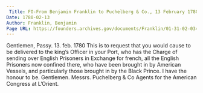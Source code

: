 ```yaml
---
 Title: FO-From Benjamin Franklin to Puchelberg & Co., 13 February 1780
Date: 1780-02-13
Author: Franklin, Benjamin
Page URL: https://founders.archives.gov/documents/Franklin/01-31-02-0348
---
```


Gentlemen,
Passy. 13. feb. 1780
This is to request that you would cause to be delivered to the king’s Officer in your Port, who has the Charge of sending over English Prisoners in Exchange for french, all the English Prisoners now confined there, who have been brought in by American Vessels, and particularly those brought in by the Black Prince.
I have the honour to be. Gentlemen.
Messrs. Puchelberg & Co Agents for the American Congress at L’Orient.

